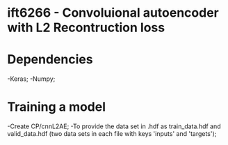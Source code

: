 # ift6266 - Convoluional autoencoder with L2 Recontruction loss

# Dependencies
-Keras;
-Numpy;

# Training a model
-Create CP/cnnL2AE;
-To provide the data set in .hdf as train_data.hdf and valid_data.hdf (two data sets in each file with keys 'inputs' and 'targets');
